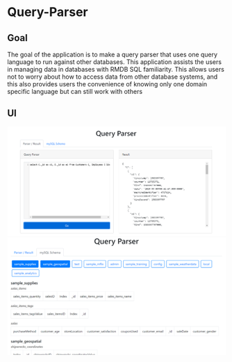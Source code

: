 # Query-Parser
## Goal
The goal of the application is to make a query parser that uses one query language to run against other databases. This application assists the users in managing data in databases with RMDB SQL familiarity. This allows users not to worry about how to access data from other database systems, and this also provides users the convenience of knowing only one domain specific language but can still work with others
## UI
![image](https://raw.githubusercontent.com/Query-Parser/Query-Parser/master/Parser.PNG)
![image](https://raw.githubusercontent.com/Query-Parser/Query-Parser/master/Schema.PNG)
